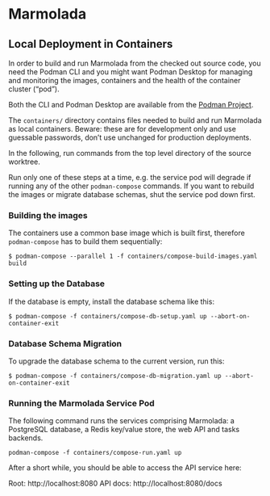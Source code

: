# Marmolada

## Local Deployment in Containers

In order to build and run Marmolada from the checked out source code, you need the Podman CLI and
you might want Podman Desktop for managing and monitoring the images, containers and the health of
the container cluster (“pod”).

Both the CLI and Podman Desktop are available from the [Podman Project](https://podman.io/).

The `containers/` directory contains files needed to build and run Marmolada as local containers.
Beware: these are for development only and use guessable passwords, don’t use unchanged for
production deployments.

In the following, run commands from the top level directory of the source worktree.

Run only one of these steps at a time, e.g. the service pod will degrade if running any of the other
`podman-compose` commands. If you want to rebuild the images or migrate database schemas, shut the
service pod down first.

### Building the images

The containers use a common base image which is built first, therefore `podman-compose` has to build
them sequentially:

```
$ podman-compose --parallel 1 -f containers/compose-build-images.yaml build
```

### Setting up the Database

If the database is empty, install the database schema like this:

```
$ podman-compose -f containers/compose-db-setup.yaml up --abort-on-container-exit
```

### Database Schema Migration

To upgrade the database schema to the current version, run this:

```
$ podman-compose -f containers/compose-db-migration.yaml up --abort-on-container-exit
```

### Running the Marmolada Service Pod

The following command runs the services comprising Marmolada: a PostgreSQL database, a Redis
key/value store, the web API and tasks backends.

```
podman-compose -f containers/compose-run.yaml up
```

After a short while, you should be able to access the API service here:

Root: http://localhost:8080
API docs: http://localhost:8080/docs
